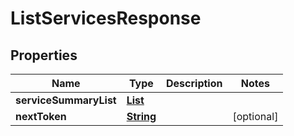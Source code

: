 

# ListServicesResponse


## Properties

| Name | Type | Description | Notes |
|------------ | ------------- | ------------- | -------------|
|**serviceSummaryList** | [**List**](List.md) |  |  |
|**nextToken** | [**String**](String.md) |  |  [optional] |



